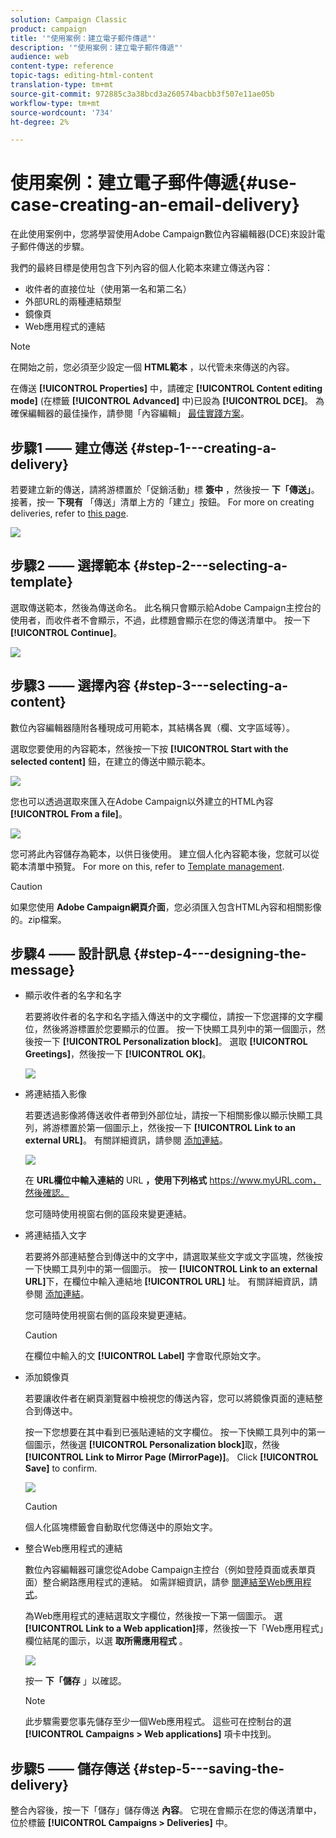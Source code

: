 ```yaml
---
solution: Campaign Classic
product: campaign
title: '"使用案例：建立電子郵件傳遞"'
description: '"使用案例：建立電子郵件傳遞"'
audience: web
content-type: reference
topic-tags: editing-html-content
translation-type: tm+mt
source-git-commit: 972885c3a38bcd3a260574bacbb3f507e11ae05b
workflow-type: tm+mt
source-wordcount: '734'
ht-degree: 2%

---
```



# 使用案例：建立電子郵件傳遞{#use-case-creating-an-email-delivery}

在此使用案例中，您將學習使用Adobe Campaign數位內容編輯器(DCE)來設計電子郵件傳送的步驟。

我們的最終目標是使用包含下列內容的個人化範本來建立傳送內容：

* 收件者的直接位址（使用第一名和第二名）
* 外部URL的兩種連結類型
* 鏡像頁
* Web應用程式的連結

>[!NOTE]
>
>在開始之前，您必須至少設定一個 **HTML範本** ，以代管未來傳送的內容。
>
>在傳送 **[!UICONTROL Properties]** 中，請確定 **[!UICONTROL Content editing mode]** (在標籤 **[!UICONTROL Advanced]** 中)已設為 **[!UICONTROL DCE]**。 為確保編輯器的最佳操作，請參閱「內容編輯」 [最佳實踐方案](../../web/using/content-editing-best-practices.md)。

## 步驟1 —— 建立傳送 {#step-1---creating-a-delivery}

若要建立新的傳送，請將游標置於「促銷活動」標 **簽中** ，然後按一 **下「傳送」**。 接著，按一 **下現有** 「傳送」清單上方的「建立」按鈕。 For more on creating deliveries, refer to [this page](../../delivery/using/about-email-channel.md).

![](assets/delivery_step_1.png)

## 步驟2 —— 選擇範本 {#step-2---selecting-a-template}

選取傳送範本，然後為傳送命名。 此名稱只會顯示給Adobe Campaign主控台的使用者，而收件者不會顯示，不過，此標題會顯示在您的傳送清單中。 按一下 **[!UICONTROL Continue]**。

![](assets/dce_delivery_model.png)

## 步驟3 —— 選擇內容 {#step-3---selecting-a-content}

數位內容編輯器隨附各種現成可用範本，其結構各異（欄、文字區域等）。

選取您要使用的內容範本，然後按一下按 **[!UICONTROL Start with the selected content]** 鈕，在建立的傳送中顯示範本。

![](assets/dce_select_model.png)

您也可以透過選取來匯入在Adobe Campaign以外建立的HTML內容 **[!UICONTROL From a file]**。

![](assets/dce_select_from_file_template.png)

您可將此內容儲存為範本，以供日後使用。 建立個人化內容範本後，您就可以從範本清單中預覽。 For more on this, refer to [Template management](../../web/using/template-management.md).

>[!CAUTION]
>
>如果您使用 **Adobe Campaign網頁介面**，您必須匯入包含HTML內容和相關影像的。zip檔案。

## 步驟4 —— 設計訊息 {#step-4---designing-the-message}

* 顯示收件者的名字和名字

   若要將收件者的名字和名字插入傳送中的文字欄位，請按一下您選擇的文字欄位，然後將游標置於您要顯示的位置。 按一下快顯工具列中的第一個圖示，然後按一下 **[!UICONTROL Personalization block]**。 選取 **[!UICONTROL Greetings]**，然後按一下 **[!UICONTROL OK]**。

   ![](assets/dce_personalizationblock_greetings.png)

* 將連結插入影像

   若要透過影像將傳送收件者帶到外部位址，請按一下相關影像以顯示快顯工具列，將游標置於第一個圖示上，然後按一下 **[!UICONTROL Link to an external URL]**。 有關詳細資訊，請參閱 [添加連結](../../web/using/editing-content.md#adding-a-link)。

   ![](assets/dce_externalpage.png)

   在 **URL欄位中輸入連結的** URL **，使用下列格式** https://www.myURL.com，然後確認。

   您可隨時使用視窗右側的區段來變更連結。

* 將連結插入文字

   若要將外部連結整合到傳送中的文字中，請選取某些文字或文字區塊，然後按一下快顯工具列中的第一個圖示。 按一 **[!UICONTROL Link to an external URL]**&#x200B;下，在欄位中輸入連結地 **[!UICONTROL URL]** 址。 有關詳細資訊，請參閱 [添加連結](../../web/using/editing-content.md#adding-a-link)。

   您可隨時使用視窗右側的區段來變更連結。

   >[!CAUTION]
   >
   >在欄位中輸入的文 **[!UICONTROL Label]** 字會取代原始文字。

* 添加鏡像頁

   若要讓收件者在網頁瀏覽器中檢視您的傳送內容，您可以將鏡像頁面的連結整合到傳送中。

   按一下您想要在其中看到已張貼連結的文字欄位。 按一下快顯工具列中的第一個圖示，然後選 **[!UICONTROL Personalization block]**&#x200B;取，然後 **[!UICONTROL Link to Mirror Page (MirrorPage)]**。 Click **[!UICONTROL Save]** to confirm.

   ![](assets/dce_mirrorpage.png)

   >[!CAUTION]
   >
   >個人化區塊標籤會自動取代您傳送中的原始文字。

* 整合Web應用程式的連結

   數位內容編輯器可讓您從Adobe Campaign主控台（例如登陸頁面或表單頁面）整合網路應用程式的連結。 如需詳細資訊，請參 [閱連結至Web應用程式](../../web/using/editing-content.md#link-to-a-web-application)。

   為Web應用程式的連結選取文字欄位，然後按一下第一個圖示。 選 **[!UICONTROL Link to a Web application]**&#x200B;擇，然後按一下「Web應用程式」欄位結尾的圖示，以選 **取所需應用程式** 。

   ![](assets/dce_webapp.png)

   按一 **下「儲存** 」以確認。

   >[!NOTE]
   >
   >此步驟需要您事先儲存至少一個Web應用程式。 這些可在控制台的選 **[!UICONTROL Campaigns > Web applications]** 項卡中找到。

## 步驟5 —— 儲存傳送 {#step-5---saving-the-delivery}

整合內容後，按一下「儲存」儲存傳送 **內容**。 它現在會顯示在您的傳送清單中，位於標籤 **[!UICONTROL Campaigns > Deliveries]** 中。
